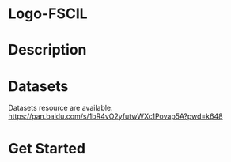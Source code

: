 # Logo-FSCIL

# Description
# Datasets
Datasets resource are available:
https://pan.baidu.com/s/1bR4vO2yfutwWXc1Povap5A?pwd=k648
# Get Started


